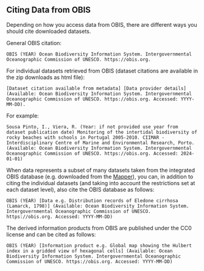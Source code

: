 ## Citing Data from OBIS

Depending on how you access data from OBIS, there are different ways you should cite downloaded datasets.

General OBIS citation:

```
OBIS (YEAR) Ocean Biodiversity Information System. Intergovernmental Oceanographic Commission of UNESCO. https://obis.org.
```

For individual datasets retrieved from OBIS (dataset citations are available in the zip downloads as html file):

```
[Dataset citation available from metadata] [Data provider details] (Available: Ocean Biodiversity Information System. Intergovernmental Oceanographic Commission of UNESCO. https://obis.org. Accessed: YYYY-MM-DD).
```

For example:

```
Sousa Pinto, I., Viera, R. (Year: if not provided use year from dataset publication date) Monitoring of the intertidal biodiversity of rocky beaches with schools in Portugal 2005-2010. CIIMAR - Interdisciplinary Centre of Marine and Environmental Research, Porto. (Available: Ocean Biodiversity Information System. Intergovernmental Oceanographic Commission of UNESCO. https://obis.org. Accessed: 2024-01-01)
```

When data represents a subset of many datasets taken from the integrated OBIS database (e.g. downloaded from the [Mapper](https://mapper.obis.org/)), you can, in addition to citing the individual datasets (and taking into account the restrictions set at each dataset level), also cite the OBIS database as follows:

```
OBIS (YEAR) [Data e.g. Distribution records of Eledone cirrhosa (Lamarck, 1798)] (Available: Ocean Biodiversity Information System. Intergovernmental Oceanographic Commission of UNESCO. https://obis.org. Accessed: YYYY-MM-DD)
```

The derived information products from OBIS are published under the CC0 license and can be cited as follows:

```
OBIS (YEAR) [Information product e.g. Global map showing the Hulbert index in a gridded view of hexagonal cells] (Available: Ocean Biodiversity Information System. Intergovernmental Oceanographic Commission of UNESCO. https://obis.org. Accessed: YYYY-MM-DD)
```
